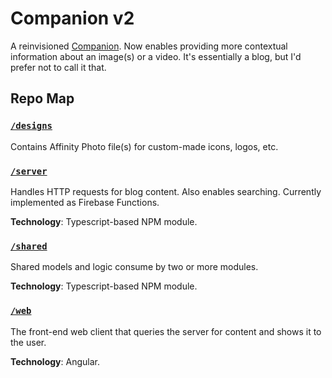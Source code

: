 # Companion v2
A reinvisioned [Companion]. Now enables providing more contextual information about an image(s) or a video.
It's essentially a blog, but I'd prefer not to call it that.

## Repo Map

### [`/designs`](/designs)

Contains Affinity Photo file(s) for custom-made icons, logos, etc.

### [`/server`](/server)

Handles HTTP requests for blog content. Also enables searching. Currently implemented as Firebase Functions.

**Technology**: Typescript-based NPM module.

### [`/shared`](/shared)

Shared models and logic consume by two or more modules.

**Technology**: Typescript-based NPM module.

### [`/web`](/web)

The front-end web client that queries the server for content and shows it to the user.

**Technology**: Angular.


<!-- Links -->
[Companion]: https://github.com/codylund/companion